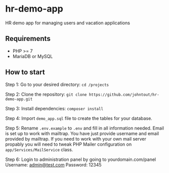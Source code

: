 # hr-demo-app
HR demo app for managing users and vacation applications


## Requirements
<ul>
<li>PHP >= 7</li>
<li>MariaDB or MySQL</li>
</ul>

## How to start
Step 1: Go to your desired directory: `cd /projects`

Step 2: Clone the repository: `git clone https://github.com/johntout/hr-demo-app.git`

Step 3: Install dependencies: `composer install`

Step 4: Import `demo_app.sql` file to create the tables for your database.

Step 5: Rename `.env.example` to `.env` and fill in all information needed. Email is set up to work with mailtrap. You have just provide username and email provided by mailtrap. If you need to work with your own mail server propably you will need to tweak PHP Mailer configuration on `app/Services/MailService` class.

Step 6: Login to administration panel by going to yourdomain.com/panel
Username: admin@test.com
Password: 12345
